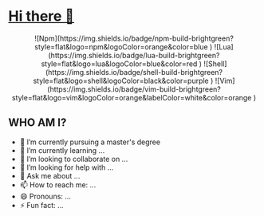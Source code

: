 # [Hi there 👋](https://github.com/legbor)

<div align="center">
![Npm](https://img.shields.io/badge/npm-build-brightgreen?style=flat&logo=npm&logoColor=orange&color=blue
)
![Lua](https://img.shields.io/badge/lua-build-brightgreen?style=flat&logo=lua&logoColor=blue&color=red
)
![Shell](https://img.shields.io/badge/shell-build-brightgreen?style=flat&logo=shell&logoColor=black&color=purple
)
![Vim](https://img.shields.io/badge/vim-build-brightgreen?style=flat&logo=vim&logoColor=orange&labelColor=white&color=orange
)
</div>

## WHO AM I?
- 🔭 I’m currently pursuing a master's degree
- 🌱 I’m currently learning ...
- 👯 I’m looking to collaborate on ...
- 🤔 I’m looking for help with ...
- 💬 Ask me about ...
- 📫 How to reach me: ...
- 😄 Pronouns: ...
- ⚡ Fun fact: ...
